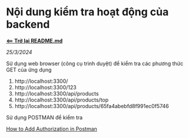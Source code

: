 # Nội dung kiểm tra hoạt động của backend

**[<== Trở lại README.md](../README.md)**

_25/3/2024_

Sử dụng web browser (công cụ trình duyệt) để kiểm tra các phương thức GET của ứng dụng

1. http://localhost:3300/
2. http://localhost:3300/123
3. http://localhost:3300/api/products
4. http://localhost:3300/api/products/top
5. http://localhost:3300/api/products/65fa4abebfd8f991ec0f5746

Sử dụng POSTMAN để kiểm tra

[How to Add Authorization in Postman](https://youtu.be/fzNIyCSa1BA)
